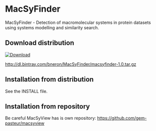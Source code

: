 MacSyFinder
===========

MacSyFinder - Detection of macromolecular systems in protein datasets using systems modelling and similarity search.


Download distribution
---------------------
 [![Download](https://api.bintray.com/packages/bneron/MacSyFinder/macsyfinder-1.0.RC1/images/download.png) ](https://bintray.com/bneron/MacSyFinder/macsyfinder-1.0.RC1/_latestVersion)

http://dl.bintray.com/bneron/MacSyFinder/macsyfinder-1.0.tar.gz


Installation from distribution
------------------------------

See the INSTALL file.


Installation from repository
----------------------------

 Be careful MacSyView has is own repository: https://github.com/gem-pasteur/macsyview
